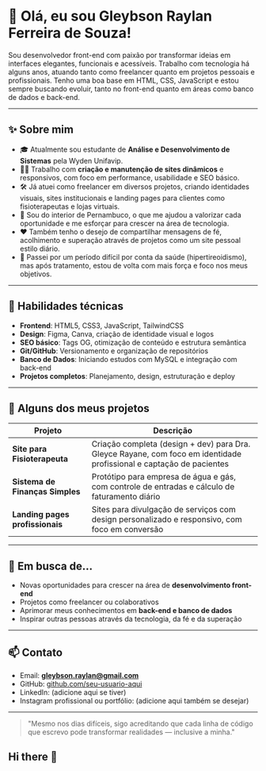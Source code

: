 # 👋 Olá, eu sou Gleybson Raylan Ferreira de Souza!

Sou desenvolvedor front-end com paixão por transformar ideias em interfaces elegantes, funcionais e acessíveis. Trabalho com tecnologia há alguns anos, atuando tanto como freelancer quanto em projetos pessoais e profissionais. Tenho uma boa base em HTML, CSS, JavaScript e estou sempre buscando evoluir, tanto no front-end quanto em áreas como banco de dados e back-end.

---

## ✨ Sobre mim

- 🎓 Atualmente sou estudante de **Análise e Desenvolvimento de Sistemas** pela Wyden Unifavip.
- 🧑‍💻 Trabalho com **criação e manutenção de sites dinâmicos** e responsivos, com foco em performance, usabilidade e SEO básico.
- 🛠️ Já atuei como freelancer em diversos projetos, criando identidades visuais, sites institucionais e landing pages para clientes como fisioterapeutas e lojas virtuais.
- 🏡 Sou do interior de Pernambuco, o que me ajudou a valorizar cada oportunidade e me esforçar para crescer na área de tecnologia.
- ❤️ Também tenho o desejo de compartilhar mensagens de fé, acolhimento e superação através de projetos como um site pessoal estilo diário.
- 💊 Passei por um período difícil por conta da saúde (hipertireoidismo), mas após tratamento, estou de volta com mais força e foco nos meus objetivos.

---

## 🧠 Habilidades técnicas

- **Frontend**: HTML5, CSS3, JavaScript, TailwindCSS  
- **Design**: Figma, Canva, criação de identidade visual e logos  
- **SEO básico**: Tags OG, otimização de conteúdo e estrutura semântica  
- **Git/GitHub**: Versionamento e organização de repositórios  
- **Banco de Dados**: Iniciando estudos com MySQL e integração com back-end  
- **Projetos completos**: Planejamento, design, estruturação e deploy

---

## 🚀 Alguns dos meus projetos

| Projeto | Descrição |
|--------|-----------|
| **Site para Fisioterapeuta** | Criação completa (design + dev) para Dra. Gleyce Rayane, com foco em identidade profissional e captação de pacientes |
| **Sistema de Finanças Simples** | Protótipo para empresa de água e gás, com controle de entradas e cálculo de faturamento diário |
| **Landing pages profissionais** | Sites para divulgação de serviços com design personalizado e responsivo, com foco em conversão |

---

## 🎯 Em busca de...

- Novas oportunidades para crescer na área de **desenvolvimento front-end**
- Projetos como freelancer ou colaborativos
- Aprimorar meus conhecimentos em **back-end e banco de dados**
- Inspirar outras pessoas através da tecnologia, da fé e da superação

---

## 📫 Contato

- Email: **gleybson.raylan@gmail.com**  
- GitHub: [github.com/seu-usuario-aqui](https://github.com/seu-usuario-aqui)  
- LinkedIn: (adicione aqui se tiver)  
- Instagram profissional ou portfólio: (adicione aqui também se desejar)

---

> "Mesmo nos dias difíceis, sigo acreditando que cada linha de código que escrevo pode transformar realidades — inclusive a minha."

## Hi there 👋

<!--
**GleybsonRaylan/GleybsonRaylan** is a ✨ _special_ ✨ repository because its `README.md` (this file) appears on your GitHub profile.

Here are some ideas to get you started:

- 🔭 I’m currently working on ...
- 🌱 I’m currently learning ...
- 👯 I’m looking to collaborate on ...
- 🤔 I’m looking for help with ...
- 💬 Ask me about ...
- 📫 How to reach me: ...
- 😄 Pronouns: ...
- ⚡ Fun fact: ...
-->
